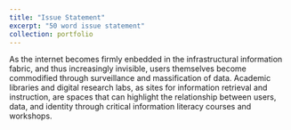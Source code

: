```yaml
---
title: "Issue Statement"
excerpt: "50 word issue statement"
collection: portfolio
---
```


As the internet becomes firmly enbedded in the infrastructural information fabric, and thus increasingly invisible, users themselves become commodified through surveillance and massification of data. Academic libraries and digital research labs, as sites for information retrieval and instruction, are spaces that can highlight the relationship between users, data, and identity through critical information literacy courses and workshops.
